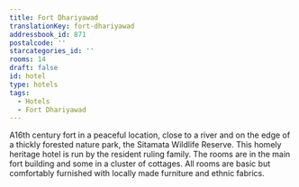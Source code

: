 ```yaml
---
title: Fort Dhariyawad
translationKey: fort-dhariyawad
addressbook_id: 871
postalcode: ''
starcategories_id: ''
rooms: 14
draft: false
id: hotel
type: hotels
tags:
  - Hotels
  - Fort Dhariyawad
---
```

A16th century fort in a peaceful location, close to a river and on the edge of a thickly forested  nature park, the Sitamata Wildlife Reserve. This homely heritage hotel is run by the resident ruling family. The rooms are in the main fort building and some in a cluster of cottages. All rooms are basic but comfortably furnished with locally made furniture and ethnic fabrics.